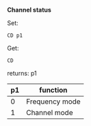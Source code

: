 __Channel status__

Set:

	CD p1

Get:

	CD

returns: p1

| p1 | function       |
|----|----------------|
| 0  | Frequency mode |
| 1  | Channel mode   |

